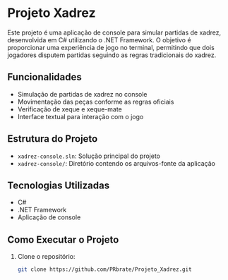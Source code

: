 # Projeto Xadrez

Este projeto é uma aplicação de console para simular partidas de xadrez, desenvolvida em C# utilizando o .NET Framework. O objetivo é proporcionar uma experiência de jogo no terminal, permitindo que dois jogadores disputem partidas seguindo as regras tradicionais do xadrez.

## Funcionalidades

- Simulação de partidas de xadrez no console
- Movimentação das peças conforme as regras oficiais
- Verificação de xeque e xeque-mate
- Interface textual para interação com o jogo

## Estrutura do Projeto

- `xadrez-console.sln`: Solução principal do projeto
- `xadrez-console/`: Diretório contendo os arquivos-fonte da aplicação

## Tecnologias Utilizadas

- C#
- .NET Framework
- Aplicação de console

## Como Executar o Projeto

1. Clone o repositório:
   ```bash
   git clone https://github.com/PRbrate/Projeto_Xadrez.git